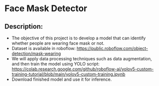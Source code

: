 # Face Mask Detector

## Description:
* The objective of this project is to develop a model that can identify whether people are wearing face mask or not.
* Dataset is available in roboflow: https://public.roboflow.com/object-detection/mask-wearing
* We will apply data processing techniques such as data augmentation, and then train the model using YOLO script: https://colab.research.google.com/github/roboflow-ai/yolov5-custom-training-tutorial/blob/main/yolov5-custom-training.ipynb
* Download finished model and use it for inference.

